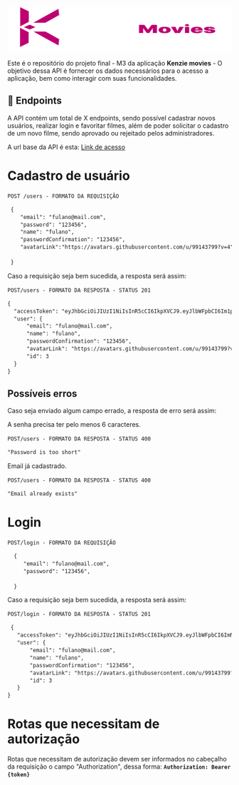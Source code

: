  [<img src="/logo.svg" height=100 width=1200>](https://idroid.vercel.app/)
    
 Este é o repositório do projeto final - M3 da aplicação **Kenzie movies** - O objetivo dessa API é fornecer os dados necessários para o acesso a aplicação, bem como  interagir com suas funcionalidades. 

  ##  :hammer: Endpoints
  
  A API contém um total de X endpoints, sendo possível cadastrar novos usuários, realizar login e favoritar filmes, além de poder solicitar o cadastro de um novo filme, sendo aprovado ou rejeitado pelos administradores. 
  
 A url base da API é esta: [Link de acesso](https://kenzie-movies.onrender.com/)
  
  # Cadastro de usuário
  
  `POST /users - FORMATO DA REQUISIÇÃO`
  
  ```markdown
   {
      "email": "fulano@mail.com",
      "password": "123456",
      "name": "fulano",
      "passwordConfirmation": "123456",
      "avatarLink":"https://avatars.githubusercontent.com/u/99143799?v=4"
        
   }
   ```

Caso a requisição seja bem sucedida, a resposta será assim:

`POST/users - FORMATO DA RESPOSTA - STATUS 201`

  ```markdown
{
	"accessToken": "eyJhbGciOiJIUzI1NiIsInR5cCI6IkpXVCJ9.eyJlbWFpbCI6Im1pZ2xlc0BtYWlsLmNvbSIsImlhdCI6MTY3Nzg3MjA1MCwiZXhwIjoxNjc3ODc1NjUwLCJzdWIiOiI0In0.PV665AVld2zHU5cNeiurzp0gRpQXm-4-x9s8Yg_OQmw",
	"user": {
		"email": "fulano@mail.com",
		"name": "fulano",
		"passwordConfirmation": "123456",
		"avatarLink": "https://avatars.githubusercontent.com/u/99143799?v=4",
		"id": 3
	}
}
```
## Possíveis erros 

Caso seja enviado algum campo errado, a resposta de erro será assim:

A senha precisa ter pelo menos 6 caracteres.

`POST/users - FORMATO DA RESPOSTA - STATUS 400`

  ```markdown
"Password is too short"
```
Email já cadastrado.

`POST/users - FORMATO DA RESPOSTA - STATUS 400`
  ```markdown
"Email already exists"
```
 # Login
 
`POST/login - FORMATO DA REQUISIÇÃO`
 
 ```markdown
   {
      "email": "fulano@mail.com",
      "password": "123456",
             
   }
   ```
   
 Caso a requisição seja bem sucedida, a resposta será assim:

`POST/login - FORMATO DA RESPOSTA - STATUS 201`


 ```markdown
  {
	"accessToken": "eyJhbGciOiJIUzI1NiIsInR5cCI6IkpXVCJ9.eyJlbWFpbCI6ImNsYXJpY2VAbWFpbC5jb20iLCJpYXQiOjE2Nzc4NzMzOTYsImV4cCI6MTY3Nzg3Njk5Niwic3ViIjoiMyJ9.umQpgvEEUkRRBrrViZUzd3_Z6Nj5oUy5FfudDjw6BGk",
	"user": {
		"email": "fulano@mail.com",
		"name": "fulano",
		"passwordConfirmation": "123456",
		"avatarLink": "https://avatars.githubusercontent.com/u/99143799?v=4",
		"id": 3
	}
}
   ```
   
   # Rotas que necessitam de autorização
   
   Rotas que necessitam de autorização devem ser informados no cabeçalho da requisição o campo "Authorization", dessa forma:
   **`Authorization: Bearer {token}`**
   

   
   
   
   
   
   
   
   
   
   

